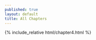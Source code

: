 ```yaml
---
published: true
layout: default
title: All Chapters
---
```


{% include_relative html/chapter4.html %}
